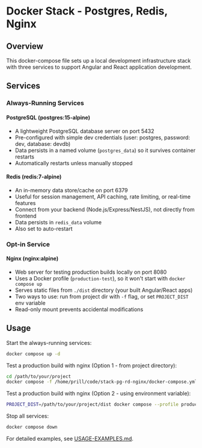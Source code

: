 # Docker Stack - Postgres, Redis, Nginx

## Overview

This docker-compose file sets up a local development infrastructure stack with three services to support Angular and React application development.

## Services

### Always-Running Services

#### PostgreSQL (postgres:15-alpine)
- A lightweight PostgreSQL database server on port 5432
- Pre-configured with simple dev credentials (user: postgres, password: dev, database: devdb)
- Data persists in a named volume (`postgres_data`) so it survives container restarts
- Automatically restarts unless manually stopped

#### Redis (redis:7-alpine)
- An in-memory data store/cache on port 6379
- Useful for session management, API caching, rate limiting, or real-time features
- Connect from your backend (Node.js/Express/NestJS), not directly from frontend
- Data persists in `redis_data` volume
- Also set to auto-restart

### Opt-in Service

#### Nginx (nginx:alpine)
- Web server for testing production builds locally on port 8080
- Uses a Docker profile (`production-test`), so it won't start with `docker compose up`
- Serves static files from `./dist` directory (your built Angular/React apps)
- Two ways to use: run from project dir with `-f` flag, or set `PROJECT_DIST` env variable
- Read-only mount prevents accidental modifications

## Usage

Start the always-running services:
```bash
docker compose up -d
```

Test a production build with nginx (Option 1 - from project directory):
```bash
cd /path/to/your/project
docker compose -f /home/prill/code/stack-pg-rd-nginx/docker-compose.yml --profile production-test up nginx
```

Test a production build with nginx (Option 2 - using environment variable):
```bash
PROJECT_DIST=/path/to/your/project/dist docker compose --profile production-test up nginx
```

Stop all services:
```bash
docker compose down
```

For detailed examples, see [USAGE-EXAMPLES.md](USAGE-EXAMPLES.md).
